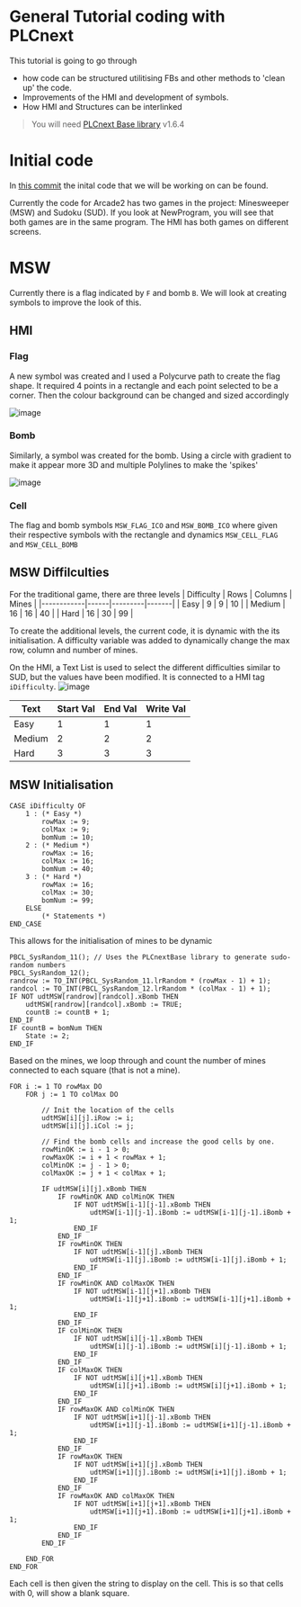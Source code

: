 # General Tutorial coding with PLCnext
This tutorial is going to go through 
- how code can be structured utilitising FBs and other methods to 'clean up' the code.
- Improvements of the HMI and development of symbols.
- How HMI and Structures can be interlinked

> You will need [PLCnext Base library](https://www.plcnextstore.com/world/app/391) v1.6.4

# Initial code
In [this commit](https://github.com/declan-pxc/PLCnext-Examples/commit/d3cdd63a0ec3cf2b27403793162e856901082170) the inital code that we will be working on can be found.

Currently the code for Arcade2 has two games in the project: Minesweeper (MSW) and Sudoku (SUD). If you look at NewProgram, you will see that both games are in the same program. The HMI has both games on different screens.

# MSW
Currently there is a flag indicated by `F` and bomb `B`. We will look at creating symbols to improve the look of this.
## HMI

### Flag
A new symbol was created and I used a Polycurve path to create the flag shape. It required 4 points in a rectangle and each point selected to be a corner. 
Then the colour background can be changed and sized accordingly

![image](https://github.com/user-attachments/assets/57f7e618-edbb-468b-80f8-04a4d9484868)

### Bomb
Similarly, a symbol was created for the bomb. Using a circle with gradient to make it appear more 3D and multiple Polylines to make the 'spikes'

![image](https://github.com/user-attachments/assets/ffa6be51-d2f7-4184-a5d9-1d9de980dc6d)


### Cell
The flag and bomb symbols `MSW_FLAG_ICO` and `MSW_BOMB_ICO` where given their respective symbols with the rectangle and dynamics `MSW_CELL_FLAG` and `MSW_CELL_BOMB`

## MSW Diffilculties
For the traditional game, there are three levels
| Difficulty | Rows | Columns | Mines |
|------------|------|---------|-------|
| Easy       | 9    | 9       | 10    |
| Medium     | 16   | 16      | 40    |
| Hard       | 16   | 30      | 99    |

To create the additional levels, the current code, it is dynamic with the its initialisation. A difficulty variable was added to dynamically change the max row, column and number of mines.

On the HMI, a Text List is used to select the different difficulties similar to SUD, but the values have been modified. It is connected to a HMI tag `iDifficulty`.
![image](https://github.com/user-attachments/assets/bee07e95-af2f-4d13-8a84-37786a5ecf8d)

| Text | Start Val  | End Val | Write Val |
|------------|------|--------|------|
| Easy       | 1    | 1      | 1    |
| Medium     | 2    | 2      | 2    |
| Hard       | 3    | 3      | 3    |

## MSW Initialisation
```
CASE iDifficulty OF
    1 : (* Easy *)
        rowMax := 9;
        colMax := 9;
        bomNum := 10;
    2 : (* Medium *)
        rowMax := 16;
        colMax := 16;
        bomNum := 40;
    3 : (* Hard *)
        rowMax := 16;
        colMax := 30;
        bomNum := 99;
    ELSE 
        (* Statements *)
END_CASE
```

This allows for the initialisation of mines to be dynamic 
```
PBCL_SysRandom_11(); // Uses the PLCnextBase library to generate sudo-random numbers
PBCL_SysRandom_12();
randrow := TO_INT(PBCL_SysRandom_11.lrRandom * (rowMax - 1) + 1);
randcol := TO_INT(PBCL_SysRandom_12.lrRandom * (colMax - 1) + 1);
IF NOT udtMSW[randrow][randcol].xBomb THEN
    udtMSW[randrow][randcol].xBomb := TRUE;    
    countB := countB + 1;
END_IF
IF countB = bomNum THEN
    State := 2;
END_IF
```
Based on the mines, we loop through and count the number of mines connected to each square (that is not a mine).
```
FOR i := 1 TO rowMax DO
    FOR j := 1 TO colMax DO
        
        // Init the location of the cells
        udtMSW[i][j].iRow := i;
        udtMSW[i][j].iCol := j;
        
        // Find the bomb cells and increase the good cells by one.
        rowMinOK := i - 1 > 0;
        rowMaxOK := i + 1 < rowMax + 1;
        colMinOK := j - 1 > 0;
        colMaxOK := j + 1 < colMax + 1;
        
        IF udtMSW[i][j].xBomb THEN
            IF rowMinOK AND colMinOK THEN
                IF NOT udtMSW[i-1][j-1].xBomb THEN
                    udtMSW[i-1][j-1].iBomb := udtMSW[i-1][j-1].iBomb + 1;
                END_IF
            END_IF
            IF rowMinOK THEN
                IF NOT udtMSW[i-1][j].xBomb THEN
                    udtMSW[i-1][j].iBomb := udtMSW[i-1][j].iBomb + 1;
                END_IF
            END_IF
            IF rowMinOK AND colMaxOK THEN   
                IF NOT udtMSW[i-1][j+1].xBomb THEN
                    udtMSW[i-1][j+1].iBomb := udtMSW[i-1][j+1].iBomb + 1;
                END_IF
            END_IF
            IF colMinOK THEN
                IF NOT udtMSW[i][j-1].xBomb THEN
                    udtMSW[i][j-1].iBomb := udtMSW[i][j-1].iBomb + 1;
                END_IF
            END_IF
            IF colMaxOK THEN
                IF NOT udtMSW[i][j+1].xBomb THEN
                    udtMSW[i][j+1].iBomb := udtMSW[i][j+1].iBomb + 1;
                END_IF
            END_IF
            IF rowMaxOK AND colMinOK THEN
                IF NOT udtMSW[i+1][j-1].xBomb THEN
                    udtMSW[i+1][j-1].iBomb := udtMSW[i+1][j-1].iBomb + 1;
                END_IF
            END_IF
            IF rowMaxOK THEN
                IF NOT udtMSW[i+1][j].xBomb THEN
                    udtMSW[i+1][j].iBomb := udtMSW[i+1][j].iBomb + 1;
                END_IF
            END_IF
            IF rowMaxOK AND colMaxOK THEN
                IF NOT udtMSW[i+1][j+1].xBomb THEN
                    udtMSW[i+1][j+1].iBomb := udtMSW[i+1][j+1].iBomb + 1;
                END_IF
            END_IF
        END_IF
        
    END_FOR
END_FOR
```
Each cell is then given the string to display on the cell. This is so that cells with 0, will show a blank square.
